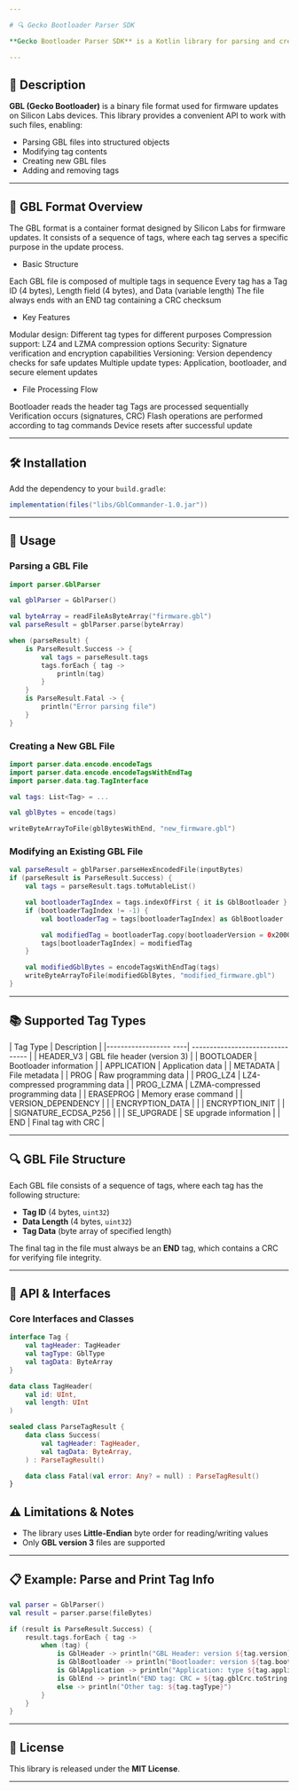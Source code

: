 ```yaml
---

# 🔍 Gecko Bootloader Parser SDK

**Gecko Bootloader Parser SDK** is a Kotlin library for parsing and creating files in the GBL (Gecko Bootloader) format. It allows you to parse, analyze, modify, and generate GBL files used for firmware updates on Silicon Labs-based devices.

---
```


## 📝 Description

**GBL (Gecko Bootloader)** is a binary file format used for firmware updates on Silicon Labs devices. This library provides a convenient API to work with such files, enabling:

* Parsing GBL files into structured objects
* Modifying tag contents
* Creating new GBL files
* Adding and removing tags

---

## 📘 GBL Format Overview
The GBL format is a container format designed by Silicon Labs for firmware updates. It consists of a sequence of tags, where each tag serves a specific purpose in the update process.
* Basic Structure

Each GBL file is composed of multiple tags in sequence
Every tag has a Tag ID (4 bytes), Length field (4 bytes), and Data (variable length)
The file always ends with an END tag containing a CRC checksum

* Key Features

Modular design: Different tag types for different purposes
Compression support: LZ4 and LZMA compression options
Security: Signature verification and encryption capabilities
Versioning: Version dependency checks for safe updates
Multiple update types: Application, bootloader, and secure element updates

* File Processing Flow

Bootloader reads the header tag
Tags are processed sequentially
Verification occurs (signatures, CRC)
Flash operations are performed according to tag commands
Device resets after successful update

---

## 🛠️ Installation

Add the dependency to your `build.gradle`:

```groovy
implementation(files("libs/GblCommander-1.0.jar"))
```

---

## 🚀 Usage

### Parsing a GBL File

```kotlin
import parser.GblParser

val gblParser = GblParser()

val byteArray = readFileAsByteArray("firmware.gbl")
val parseResult = gblParser.parse(byteArray)

when (parseResult) {
    is ParseResult.Success -> {
        val tags = parseResult.tags
        tags.forEach { tag ->
            println(tag)
        }
    }
    is ParseResult.Fatal -> {
        println("Error parsing file")
    }
}
```

### Creating a New GBL File

```kotlin
import parser.data.encode.encodeTags
import parser.data.encode.encodeTagsWithEndTag
import parser.data.tag.TagInterface

val tags: List<Tag> = ...

val gblBytes = encode(tags)

writeByteArrayToFile(gblBytesWithEnd, "new_firmware.gbl")
```

### Modifying an Existing GBL File

```kotlin
val parseResult = gblParser.parseHexEncodedFile(inputBytes)
if (parseResult is ParseResult.Success) {
    val tags = parseResult.tags.toMutableList()

    val bootloaderTagIndex = tags.indexOfFirst { it is GblBootloader }
    if (bootloaderTagIndex != -1) {
        val bootloaderTag = tags[bootloaderTagIndex] as GblBootloader

        val modifiedTag = bootloaderTag.copy(bootloaderVersion = 0x20000u)
        tags[bootloaderTagIndex] = modifiedTag
    }

    val modifiedGblBytes = encodeTagsWithEndTag(tags)
    writeByteArrayToFile(modifiedGblBytes, "modified_firmware.gbl")
}
```

---

## 📚 Supported Tag Types

| Tag Type              | Description                      |
|------------------ ----| -------------------------------- |
| HEADER\_V3            | GBL file header (version 3)      |
| BOOTLOADER            | Bootloader information           |
| APPLICATION           | Application data                 |
| METADATA              | File metadata                    |
| PROG                  | Raw programming data             |
| PROG\_LZ4             | LZ4-compressed programming data  |
| PROG\_LZMA            | LZMA-compressed programming data |
| ERASEPROG             | Memory erase command             |
| VERSION_DEPENDENCY    |                                  |
| ENCRYPTION_DATA       |                                  |
| ENCRYPTION_INIT       |                                  |
| SIGNATURE_ECDSA_P256  |                                  |
| SE\_UPGRADE           | SE upgrade information           |
| END                   | Final tag with CRC               |

---

## 🔍 GBL File Structure

Each GBL file consists of a sequence of tags, where each tag has the following structure:

* **Tag ID** (4 bytes, `uint32`)
* **Data Length** (4 bytes, `uint32`)
* **Tag Data** (byte array of specified length)

The final tag in the file must always be an **END** tag, which contains a CRC for verifying file integrity.

---

## 🧩 API & Interfaces

### Core Interfaces and Classes

```kotlin
interface Tag {
    val tagHeader: TagHeader
    val tagType: GblType
    val tagData: ByteArray
}

data class TagHeader(
    val id: UInt,
    val length: UInt
)

sealed class ParseTagResult {
    data class Success(
        val tagHeader: TagHeader,
        val tagData: ByteArray,
    ) : ParseTagResult()

    data class Fatal(val error: Any? = null) : ParseTagResult()
}
```

## ⚠️ Limitations & Notes

* The library uses **Little-Endian** byte order for reading/writing values
* Only **GBL version 3** files are supported

---

## 📋 Example: Parse and Print Tag Info

```kotlin
val parser = GblParser()
val result = parser.parse(fileBytes)

if (result is ParseResult.Success) {
    result.tags.forEach { tag ->
        when (tag) {
            is GblHeader -> println("GBL Header: version ${tag.version}, type ${tag.gblType}")
            is GblBootloader -> println("Bootloader: version ${tag.bootloaderVersion}, address ${tag.address.toString(16)}")
            is GblApplication -> println("Application: type ${tag.applicationData.type}, version ${tag.applicationData.version}")
            is GblEnd -> println("END tag: CRC = ${tag.gblCrc.toString(16)}")
            else -> println("Other tag: ${tag.tagType}")
        }
    }
}
```

---

## 📜 License

This library is released under the **MIT License**.

---